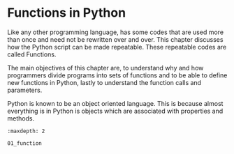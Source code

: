 # Functions in Python

Like any other programming language, has some codes that are used more than once and need not be rewritten over and over. This chapter discusses how the Python script can be made repeatable. These repeatable codes are called Functions.

The main objectives of this chapter are, to understand why and how programmers divide programs into sets of functions and to be able to define new functions in Python, lastly to understand the function calls and parameters.

Python is known to be an object oriented language. This is because almost everything is in Python is objects which are associated with properties and methods.

```{toctree}
:maxdepth: 2

01_function
```
